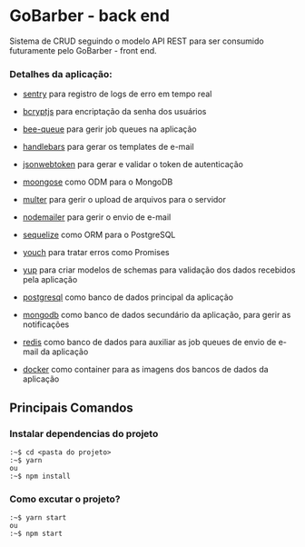 
# GoBarber - back end

Sistema de CRUD seguindo o modelo API REST para ser consumido futuramente pelo GoBarber - front end.

### Detalhes da aplicação:

- [sentry](https://sentry.io/for/node/) para registro de logs de erro em tempo real
- [bcryptjs](https://github.com/dcodeIO/bcrypt.js/) para encriptação da senha dos usuários
- [bee-queue](https://bee-queue.com/) para gerir job queues na aplicação
- [handlebars](https://handlebarsjs.com/) para gerar os templates de e-mail
- [jsonwebtoken](https://github.com/auth0/node-jsonwebtoken#readme) para gerar e validar o token de autenticação
- [moongose](https://mongoosejs.com/) como ODM para o MongoDB
- [multer](https://github.com/expressjs/multer#readme) para gerir o upload de arquivos para o servidor
- [nodemailer](https://nodemailer.com/about/) para gerir o envio de e-mail
- [sequelize](https://sequelize.org/) como ORM para o PostgreSQL
- [youch](https://github.com/poppinss/youch#readme) para tratar erros como Promises
- [yup](https://github.com/jquense/yup) para criar modelos de schemas para validação dos dados recebidos pela aplicação

- [postgresql](https://www.postgresql.org/) como banco de dados principal da aplicação
- [mongodb](https://www.mongodb.com/) como banco de dados secundário da aplicação, para gerir as notificações
- [redis](https://redis.io/) como banco de dados para auxiliar as job queues de envio de e-mail da aplicação

- [docker](https://www.docker.com/) como container para as imagens dos bancos de dados da aplicação


## Principais Comandos

### Instalar dependencias do projeto
```
:~$ cd <pasta do projeto>
:~$ yarn
ou
:~$ npm install
```
### Como excutar o projeto?
```
:~$ yarn start
ou
:~$ npm start
```
